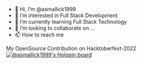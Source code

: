 - 👋 Hi, I’m @asmallick1999
- 👀 I’m interested in Full Stack Development
- 🌱 I’m currently learning Full Stack Technology
- 💞️ I’m looking to collaborate on ...
- 📫 How to reach me 

<!---
asmallick1999/asmallick1999 is a ✨ special ✨ repository because its `README.md` (this file) appears on your GitHub profile.
You can click the Preview link to take a look at your changes.
--->

My OpenSource Contribution on Hacktoberfest-2022
[![@asmallick1999's Holopin board](https://holopin.me/asmallick1999)](https://holopin.io/@asmallick1999)
